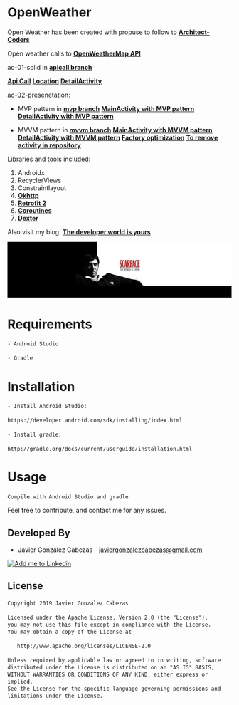 # OpenWeather
Open Weather has been created with propuse to follow to **[Architect-Coders](https://github.com/antoniolg/architect-coders)**

Open weather calls to **[OpenWeatherMap API](https://openweathermap.org/api)**

ac-01-solid in **[apicall branch](https://github.com/Architect-Coders/OpenWeather/tree/apicall)**

**[Api Call](https://github.com/Architect-Coders/OpenWeather/issues/1)**
**[Location](https://github.com/Architect-Coders/OpenWeather/issues/2)**
**[DetailActivity](https://github.com/Architect-Coders/OpenWeather/issues/3)**


ac-02-presenetation:
- MVP pattern in **[mvp branch](https://github.com/Architect-Coders/OpenWeather/tree/mvp)**
**[MainActivity with MVP pattern](https://github.com/Architect-Coders/OpenWeather/issues/5)**
**[DetailActivity with MVP pattern](https://github.com/Architect-Coders/OpenWeather/issues/6)**

- MVVM pattern in **[mvvm branch](https://github.com/Architect-Coders/OpenWeather/tree/mvvm)**
**[MainActivity with MVVM pattern](https://github.com/Architect-Coders/OpenWeather/issues/7)**
**[DetailActivity with MVVM pattern](https://github.com/Architect-Coders/OpenWeather/issues/8)**
**[Factory optimization](https://github.com/Architect-Coders/OpenWeather/issues/10)**
**[To remove activity in repository](https://github.com/Architect-Coders/OpenWeather/issues/11)**

Libraries and tools included:

1. Androidx
2. RecyclerViews
3. Constraintlayout
4. **[Okhttp](https://github.com/square/okhttp)**
5. **[Retrofit 2](https://github.com/square/retrofit)**
6. **[Coroutines](https://github.com/Kotlin/kotlinx.coroutines)**
7. **[Dexter](https://github.com/Karumi/Dexter)**

Also visit my blog: **[The developer world is yours](http://thedeveloperworldisyours.com/)**

<a href="http://thedeveloperworldisyours.com/">
  <img alt="The developer world is yours" src="https://github.com/CabezasGonzalezJavier/AddTextViewButton/blob/master/TheDeveloperWordIsYours.png" />
</a>

# Requirements

    - Android Studio

    - Gradle


# Installation

    - Install Android Studio:

    https://developer.android.com/sdk/installing/index.html

    - Install gradle:

    http://gradle.org/docs/current/userguide/installation.html

# Usage
    Compile with Android Studio and gradle


Feel free to contribute, and contact me for any issues.

Developed By
------------
* Javier González Cabezas - <javiergonzalezcabezas@gmail.com>

<a href="https://es.linkedin.com/in/javier-gonz%C3%A1lez-cabezas-8b4b2231">
  <img alt="Add me to Linkedin" src="https://github.com/JorgeCastilloPrz/EasyMVP/blob/master/art/linkedin.png" />
</a>

License
-------

    Copyright 2019 Javier González Cabezas

    Licensed under the Apache License, Version 2.0 (the "License");
    you may not use this file except in compliance with the License.
    You may obtain a copy of the License at

       http://www.apache.org/licenses/LICENSE-2.0

    Unless required by applicable law or agreed to in writing, software
    distributed under the License is distributed on an "AS IS" BASIS,
    WITHOUT WARRANTIES OR CONDITIONS OF ANY KIND, either express or implied.
    See the License for the specific language governing permissions and
    limitations under the License.
